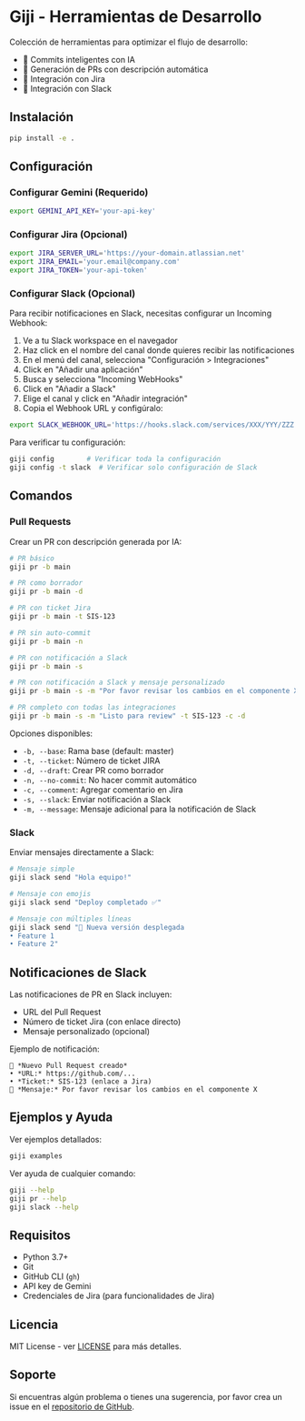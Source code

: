 # Giji - Herramientas de Desarrollo

Colección de herramientas para optimizar el flujo de desarrollo:
- 🤖 Commits inteligentes con IA
- 📝 Generación de PRs con descripción automática
- 🎫 Integración con Jira
- 🔔 Integración con Slack

## Instalación

```bash
pip install -e .
```

## Configuración

### Configurar Gemini (Requerido)
```bash
export GEMINI_API_KEY='your-api-key'
```

### Configurar Jira (Opcional)
```bash
export JIRA_SERVER_URL='https://your-domain.atlassian.net'
export JIRA_EMAIL='your.email@company.com'
export JIRA_TOKEN='your-api-token'
```

### Configurar Slack (Opcional)
Para recibir notificaciones en Slack, necesitas configurar un Incoming Webhook:

1. Ve a tu Slack workspace en el navegador
2. Haz click en el nombre del canal donde quieres recibir las notificaciones
3. En el menú del canal, selecciona "Configuración > Integraciones"
4. Click en "Añadir una aplicación"
5. Busca y selecciona "Incoming WebHooks"
6. Click en "Añadir a Slack"
7. Elige el canal y click en "Añadir integración"
8. Copia el Webhook URL y configúralo:
```bash
export SLACK_WEBHOOK_URL='https://hooks.slack.com/services/XXX/YYY/ZZZ'
```

Para verificar tu configuración:
```bash
giji config        # Verificar toda la configuración
giji config -t slack  # Verificar solo configuración de Slack
```

## Comandos

### Pull Requests

Crear un PR con descripción generada por IA:
```bash
# PR básico
giji pr -b main

# PR como borrador
giji pr -b main -d

# PR con ticket Jira
giji pr -b main -t SIS-123

# PR sin auto-commit
giji pr -b main -n

# PR con notificación a Slack
giji pr -b main -s

# PR con notificación a Slack y mensaje personalizado
giji pr -b main -s -m "Por favor revisar los cambios en el componente X"

# PR completo con todas las integraciones
giji pr -b main -s -m "Listo para review" -t SIS-123 -c -d
```

Opciones disponibles:
- `-b, --base`: Rama base (default: master)
- `-t, --ticket`: Número de ticket JIRA
- `-d, --draft`: Crear PR como borrador
- `-n, --no-commit`: No hacer commit automático
- `-c, --comment`: Agregar comentario en Jira
- `-s, --slack`: Enviar notificación a Slack
- `-m, --message`: Mensaje adicional para la notificación de Slack

### Slack

Enviar mensajes directamente a Slack:
```bash
# Mensaje simple
giji slack send "Hola equipo!"

# Mensaje con emojis
giji slack send "Deploy completado ✅"

# Mensaje con múltiples líneas
giji slack send "🚀 Nueva versión desplegada
• Feature 1
• Feature 2"
```

## Notificaciones de Slack

Las notificaciones de PR en Slack incluyen:
- URL del Pull Request
- Número de ticket Jira (con enlace directo)
- Mensaje personalizado (opcional)

Ejemplo de notificación:
```
🎉 *Nuevo Pull Request creado*
• *URL:* https://github.com/...
• *Ticket:* SIS-123 (enlace a Jira)
💬 *Mensaje:* Por favor revisar los cambios en el componente X
```

## Ejemplos y Ayuda

Ver ejemplos detallados:
```bash
giji examples
```

Ver ayuda de cualquier comando:
```bash
giji --help
giji pr --help
giji slack --help
```

## Requisitos

- Python 3.7+
- Git
- GitHub CLI (`gh`)
- API key de Gemini
- Credenciales de Jira (para funcionalidades de Jira)

## Licencia

MIT License - ver [LICENSE](LICENSE) para más detalles.


## Soporte

Si encuentras algún problema o tienes una sugerencia, por favor crea un issue en el [repositorio de GitHub](https://github.com/cometa/giji/issues).
